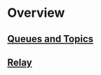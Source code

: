 # Overview
## [Queues and Topics](/azure/service-bus-messaging)
## [Relay](/azure/service-bus-relay)